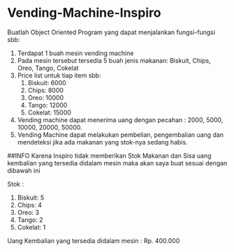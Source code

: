 # Vending-Machine-Inspiro

Buatlah Object Oriented Program yang dapat menjalankan fungsi-fungsi sbb:
1. Terdapat 1 buah mesin vending machine
2. Pada mesin tersebut tersedia 5 buah jenis makanan: Biskuit, Chips, Oreo, Tango, Cokelat
3. Price list untuk tiap item sbb:
   1)  Biskuit: 6000
   2)  Chips: 8000
   3)  Oreo: 10000
   4)  Tango: 12000
   5)  Cokelat: 15000
4. Vending machine dapat menerima uang dengan pecahan : 2000, 5000, 10000, 20000, 50000.
5. Vending Machine dapat melakukan pembelian, pengembalian uang dan mendeteksi jika ada makanan yang stok-nya sedang habis.

##INFO
Karena Inspiro tidak memberikan Stok Makanan dan Sisa uang kembalian yang tersedia didalam mesin maka akan saya buat sesuai dengan dibawah ini

Stok :
   1)  Biskuit: 5
   2)  Chips: 4
   3)  Oreo: 3
   4)  Tango: 2
   5)  Cokelat: 1
   
Uang Kembalian yang tersedia didalam mesin : Rp. 400.000
